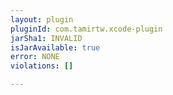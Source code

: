```yaml
---
layout: plugin
pluginId: com.tamirtw.xcode-plugin
jarSha1: INVALID
isJarAvailable: true
error: NONE
violations: []

---
```

